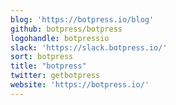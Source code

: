 ```yaml
---
blog: 'https://botpress.io/blog'
github: botpress/botpress
logohandle: botpressio
slack: 'https://slack.botpress.io/'
sort: botpress
title: "botpress"
twitter: getbotpress
website: 'https://botpress.io/'
---
```

